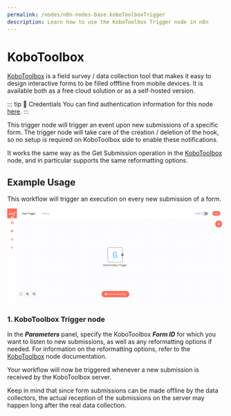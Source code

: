```yaml
---
permalink: /nodes/n8n-nodes-base.koboToolboxTrigger
description: Learn how to use the KoboToolbox Trigger node in n8n
---
```


# KoboToolbox

[KoboToolbox](https://www.kobotoolbox.org/) is a field survey / data collection tool that makes it easy to design interactive forms to be filled offfline from mobile devices. It is available both as a free cloud solution or as a self-hosted version.

::: tip 🔑 Credentials
You can find authentication information for this node [here](../../../credentials/KoboToolbox/README.md).
:::

This trigger node will trigger an event upon new submissions of a specific form. The trigger node will take care of the creation / deletion of the hook, so no setup is required on KoboToolbox side to enable these notifications.

It works the same way as the Get Submission operation in the [KoboToolbox](../../core-nodes/KoboToolbox/README.md) node, and in particular supports the same reformatting options.

## Example Usage

This workflow will trigger an execution on every new submission of a form.

![A simple workflow with the KoboToolbox Trigger node](./workflow.png)

### 1. KoboToolbox Trigger node

In the ***Parameters*** panel, specify the KoboToolbox ***Form ID*** for which you want to listen to new submissions, as well as any reformatting options if needed. For information on the reformatting options, refer to the [KoboToolbox](../../core-nodes/KoboToolbox/README.md) node documentation.

Your workflow will now be triggered whenever a new submission is received by the KoboToolbox server.

Keep in mind that since form submissions can be made offline by the data collectors, the actual reception of the submissions on the server may happen long after the real data collection.
